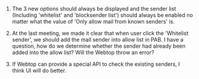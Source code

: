 1. The 3 new options should always be displayed and the sender list (Including 'whitelist' and 'blocksender list') should always be enabled no matter what the value of 'Only allow mail from known senders' is.

2. At the last meeting, we made it clear that when user click the 'Whitelist sender', we should add the mail sender into allow list in PAB.
I have a question, how do we determine whether the sender had already been added into the allow list? Will the Webtop throw an error?

3. If Webtop can provide a special API to check the existing senders, I think UI will do better.
